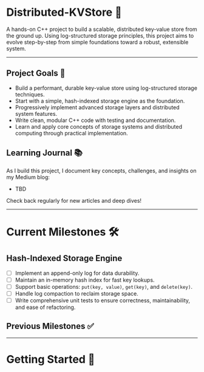 # Distributed-KVStore 🚀

A hands-on C++ project to build a scalable, distributed key-value store from the ground up. Using log-structured storage principles, this project aims to evolve step-by-step from simple foundations toward a robust, extensible system.

---

## Project Goals 🎯

- Build a performant, durable key-value store using log-structured storage techniques.  
- Start with a simple, hash-indexed storage engine as the foundation.  
- Progressively implement advanced storage layers and distributed system features.  
- Write clean, modular C++ code with testing and documentation.  
- Learn and apply core concepts of storage systems and distributed computing through practical implementation.

## Learning Journal 📚

As I build this project, I document key concepts, challenges, and insights on my Medium blog:

- TBD

Check back regularly for new articles and deep dives!

---

# Current Milestones 🛠️ 
## Hash-Indexed Storage Engine

- [ ] Implement an append-only log for data durability.  
- [ ] Maintain an in-memory hash index for fast key lookups.  
- [ ] Support basic operations: `put(key, value)`, `get(key)`, and `delete(key)`.  
- [ ] Handle log compaction to reclaim storage space.  
- [ ] Write comprehensive unit tests to ensure correctness, maintainability, and ease of refactoring.

## Previous Milestones ✅

---

# Getting Started 🚀

<!-- Add completed milestones here -->
